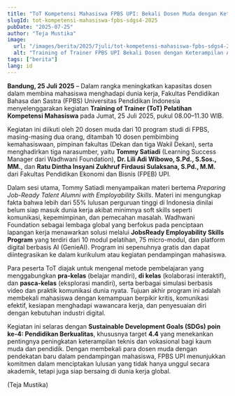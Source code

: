 ```yaml
---
title: "ToT Kompetensi Mahasiswa FPBS UPI: Bekali Dosen Muda dengan Keterampilan Abad 21 Dukung SDGs 4"
slugId: tot-kompetensi-mahasiswa-fpbs-sdgs4-2025
pubDate: "2025-07-25"
author: "Teja Mustika"
image:
  url: "/images/berita/2025/7juli/tot-kompetensi-mahasiswa-fpbs-sdgs4-2025.webp"
  alt: "Training of Trainer FPBS UPI Bekali Dosen dengan Keterampilan Abad 21"
tags: ["berita"]
lang: id
---
```


**Bandung, 25 Juli 2025** – Dalam rangka meningkatkan kapasitas dosen dalam membina mahasiswa menghadapi dunia kerja, Fakultas Pendidikan Bahasa dan Sastra (FPBS) Universitas Pendidikan Indonesia menyelenggarakan kegiatan **Training of Trainer (ToT) Pelatihan Kompetensi Mahasiswa** pada Jumat, 25 Juli 2025, pukul 08.00–11.30 WIB.

Kegiatan ini diikuti oleh 20 dosen muda dari 10 program studi di FPBS, masing-masing dua orang, ditambah 10 dosen pembimbing kemahasiswaan, pimpinan fakultas (Dekan dan tiga Wakil Dekan), serta menghadirkan tiga narasumber, yaitu **Tommy Satiadi** (Learning Success Manager dari Wadhwani Foundation), **Dr. Lili Adi Wibowo, S.Pd., S.Sos., MM.**, dan **Ratu Dintha Insyani Zukhruf Firdausi Sulaksana, S.Pd., M.M.** dari Fakultas Pendidikan Ekonomi dan Bisnis (FPEB) UPI.

Dalam sesi utama, Tommy Satiadi menyampaikan materi bertema *Preparing Job-Ready Talent Alumni with Employability Skills*. Materi ini mengungkap fakta bahwa lebih dari 55% lulusan perguruan tinggi di Indonesia dinilai belum siap masuk dunia kerja akibat minimnya soft skills seperti komunikasi, kepemimpinan, dan pemecahan masalah. Wadhwani Foundation sebagai lembaga global yang berfokus pada penciptaan lapangan kerja menawarkan solusi melalui **JobsReady Employability Skills Program** yang terdiri dari 10 modul pelatihan, 75 micro-modul, dan platform digital berbasis AI (GenieAI). Program ini sepenuhnya gratis dan dapat diintegrasikan ke dalam kurikulum atau kegiatan pendampingan mahasiswa.

Para peserta ToT diajak untuk mengenal metode pembelajaran yang menggabungkan **pra-kelas** (belajar mandiri), **di kelas** (kolaborasi interaktif), dan **pasca-kelas** (eksplorasi mandiri), serta berbagai simulasi berbasis video dan praktik komunikasi dunia nyata. Tujuan akhir program ini adalah membekali mahasiswa dengan kemampuan berpikir kritis, komunikasi efektif, kesiapan menghadapi wawancara kerja, dan penyesuaian diri dengan kebutuhan industri digital.

Kegiatan ini selaras dengan **Sustainable Development Goals (SDGs) poin ke-4: Pendidikan Berkualitas**, khususnya target **4.4** yang menekankan pentingnya peningkatan keterampilan teknis dan vokasional bagi kaum muda dan pendidik. Dengan membekali para dosen muda dengan pendekatan baru dalam pendampingan mahasiswa, FPBS UPI menunjukkan komitmen dalam menciptakan lulusan yang tidak hanya unggul secara akademik, tetapi juga siap bersaing di dunia kerja global.

(Teja Mustika)
